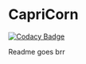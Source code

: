 # CapriCorn

[![Codacy Badge](https://api.codacy.com/project/badge/Grade/b69470199c8249e1bc3f2102f92f3820)](https://app.codacy.com/gh/CapriCornBot/CapriCorn?utm_source=github.com&utm_medium=referral&utm_content=CapriCornBot/CapriCorn&utm_campaign=Badge_Grade_Settings)

Readme goes brr
